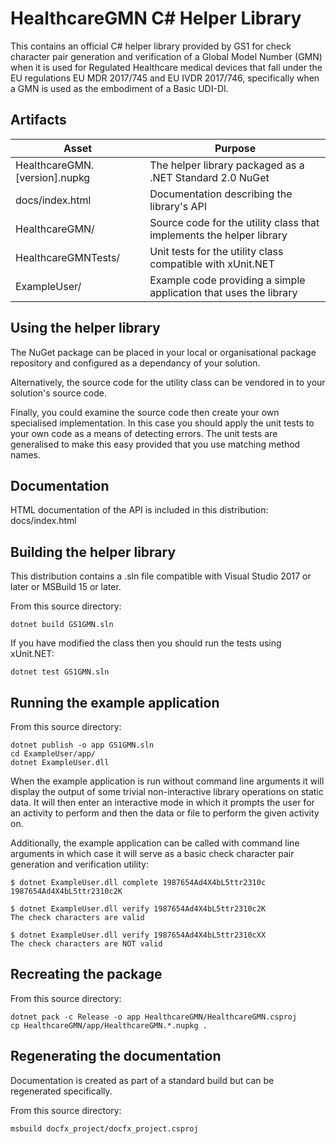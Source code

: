 HealthcareGMN C# Helper Library
===============================

This contains an official C# helper library provided by GS1 for check character
pair generation and verification of a Global Model Number (GMN) when it is used
for Regulated Healthcare medical devices that fall under the EU regulations EU
MDR 2017/745 and EU IVDR 2017/746, specifically when a GMN is used as the
embodiment of a Basic UDI-DI.

Artifacts
---------

| Asset                          | Purpose                                                              |
| ------------------------------ | -------------------------------------------------------------------- |
| HealthcareGMN.[version].nupkg  | The helper library packaged as a .NET Standard 2.0 NuGet             |
| docs/index.html                | Documentation describing the library's API                           |
| HealthcareGMN/                 | Source code for the utility class that implements the helper library |
| HealthcareGMNTests/            | Unit tests for the utility class compatible with xUnit.NET           |
| ExampleUser/                   | Example code providing a simple application that uses the library    |


Using the helper library
------------------------

The NuGet package can be placed in your local or organisational package
repository and configured as a dependancy of your solution.

Alternatively, the source code for the utility class can be vendored in to your
solution's source code.

Finally, you could examine the source code then create your own specialised
implementation.  In this case you should apply the unit tests to your own code
as a means of detecting errors. The unit tests are generalised to make this
easy provided that you use matching method names.


Documentation
-------------

HTML documentation of the API is included in this distribution: docs/index.html


Building the helper library
---------------------------

This distribution contains a .sln file compatible with Visual Studio 2017 or
later or MSBuild 15 or later.

From this source directory:

    dotnet build GS1GMN.sln

If you have modified the class then you should run the tests using xUnit.NET:

    dotnet test GS1GMN.sln


Running the example application
-------------------------------

From this source directory:

    dotnet publish -o app GS1GMN.sln
    cd ExampleUser/app/
    dotnet ExampleUser.dll

When the example application is run without command line arguments it will
display the output of some trivial non-interactive library operations on static
data. It will then enter an interactive mode in which it prompts the user for
an activity to perform and then the data or file to perform the given activity
on.

Additionally, the example application can be called with command line arguments
in which case it will serve as a basic check character pair generation and
verification utility:

    $ dotnet ExampleUser.dll complete 1987654Ad4X4bL5ttr2310c
    1987654Ad4X4bL5ttr2310c2K

    $ dotnet ExampleUser.dll verify 1987654Ad4X4bL5ttr2310c2K
    The check characters are valid

    $ dotnet ExampleUser.dll verify 1987654Ad4X4bL5ttr2310cXX
    The check characters are NOT valid


Recreating the package
----------------------

From this source directory:

    dotnet pack -c Release -o app HealthcareGMN/HealthcareGMN.csproj
    cp HealthcareGMN/app/HealthcareGMN.*.nupkg .


Regenerating the documentation
-------------------------------

Documentation is created as part of a standard build but can be regenerated
specifically.

From this source directory:

    msbuild docfx_project/docfx_project.csproj
